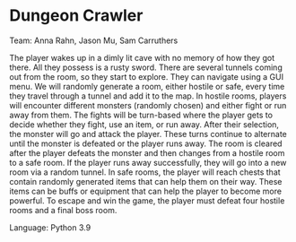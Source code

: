 # Dungeon Crawler
Team: Anna Rahn, Jason Mu, Sam Carruthers

The player wakes up in a dimly lit cave with no memory of how they got there. All they possess is a rusty sword. There are several tunnels coming out from the room, so they start to explore. They can navigate using a GUI menu. We will randomly generate a room, either hostile or safe, every time they travel through a tunnel and add it to the map. In hostile rooms, players will encounter different monsters (randomly chosen) and either fight or run away from them. The fights will be turn-based where the player gets to decide whether they fight, use an item, or run away. After their selection, the monster will go and attack the player. These turns continue to alternate until the monster is defeated or the player runs away. The room is cleared after the player defeats the monster and then changes from a hostile room to a safe room. If the player runs away successfully, they will go into a new room via a random tunnel. In safe rooms, the player will reach chests that contain randomly generated items that can help them on their way. These items can be buffs or equipment that can help the player to become more powerful. To escape and win the game, the player must defeat four hostile rooms and a final boss room. 

Language: Python 3.9
